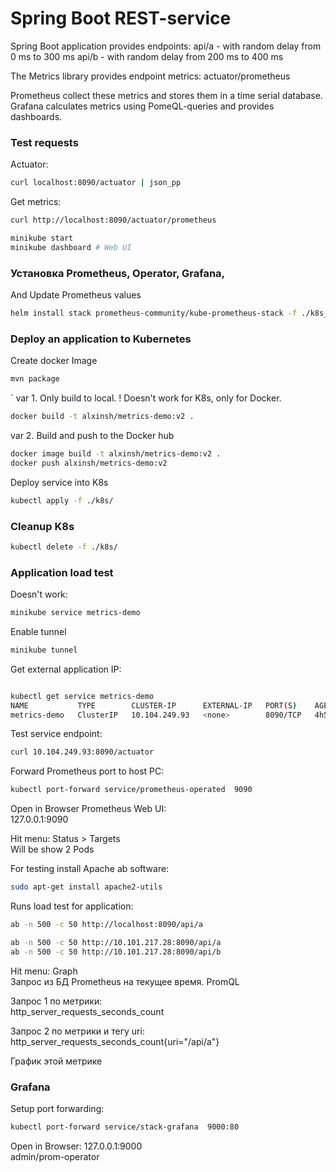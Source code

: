 # Spring Boot REST-service
Spring Boot application provides endpoints:
api/a - with random delay from 0 ms to 300 ms
api/b - with random delay from 200 ms to 400 ms

The Metrics library provides endpoint metrics:
actuator/prometheus

Prometheus collect these metrics and stores them in a time serial database.
Grafana calculates metrics using PomeQL-queries and provides dashboards.

### Test requests
Actuator:
```bash
curl localhost:8090/actuator | json_pp
```

Get metrics:
```bash
curl http://localhost:8090/actuator/prometheus

minikube start
minikube dashboard # Web UI
```
### Установка Prometheus, Operator, Grafana,
And Update Prometheus values
```bash
helm install stack prometheus-community/kube-prometheus-stack -f ./k8s_prometheus/prometheus.yaml
```

### Deploy an application to Kubernetes
Create docker Image
```bash
mvn package
```
`
var 1. Only build to local.
! Doesn't work for K8s, only for Docker.
```bash
docker build -t alxinsh/metrics-demo:v2 .
```

var 2. Build and push to the Docker hub
```bash
docker image build -t alxinsh/metrics-demo:v2 .
docker push alxinsh/metrics-demo:v2
```

Deploy service into K8s
```bash
kubectl apply -f ./k8s/
```

### Cleanup K8s
```bash
kubectl delete -f ./k8s/ 
```

### Application load test
Doesn't work:
```bash
minikube service metrics-demo
```

Enable tunnel
```bash
minikube tunnel
```

Get external application IP:
```bash

kubectl get service metrics-demo
NAME           TYPE        CLUSTER-IP      EXTERNAL-IP   PORT(S)    AGE
metrics-demo   ClusterIP   10.104.249.93   <none>        8090/TCP   4h51m
```

Test service endpoint:
```bash
curl 10.104.249.93:8090/actuator
```

Forward Prometheus port to host PC:
```bash
kubectl port-forward service/prometheus-operated  9090
```

Open in Browser Prometheus Web UI:  
127.0.0.1:9090

Hit menu: Status > Targets  
Will be show 2 Pods

For testing install Apache ab software:
```bash
sudo apt-get install apache2-utils
```

Runs load test for application:
```bash
ab -n 500 -c 50 http://localhost:8090/api/a
```

```bash
ab -n 500 -c 50 http://10.101.217.28:8090/api/a
ab -n 500 -c 50 http://10.101.217.28:8090/api/b
```

Hit menu: Graph  
Запрос из БД Prometheus на текущее время. PromQL

Запрос 1 по метрики:  
http_server_requests_seconds_count

Запрос 2 по метрики и тегу uri:  
http_server_requests_seconds_count{uri="/api/a"}

График этой метрике

### Grafana
Setup port forwarding:
```bash
kubectl port-forward service/stack-grafana  9000:80
```

Open in Browser: 127.0.0.1:9000  
admin/prom-operator

